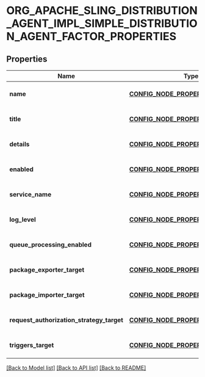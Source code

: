 # ORG_APACHE_SLING_DISTRIBUTION_AGENT_IMPL_SIMPLE_DISTRIBUTION_AGENT_FACTOR_PROPERTIES

## Properties
Name | Type | Description | Notes
------------ | ------------- | ------------- | -------------
**name** | [**CONFIG_NODE_PROPERTY_STRING**](configNodePropertyString.md) |  | [optional] [default to null]
**title** | [**CONFIG_NODE_PROPERTY_STRING**](configNodePropertyString.md) |  | [optional] [default to null]
**details** | [**CONFIG_NODE_PROPERTY_STRING**](configNodePropertyString.md) |  | [optional] [default to null]
**enabled** | [**CONFIG_NODE_PROPERTY_BOOLEAN**](configNodePropertyBoolean.md) |  | [optional] [default to null]
**service_name** | [**CONFIG_NODE_PROPERTY_STRING**](configNodePropertyString.md) |  | [optional] [default to null]
**log_level** | [**CONFIG_NODE_PROPERTY_DROP_DOWN**](configNodePropertyDropDown.md) |  | [optional] [default to null]
**queue_processing_enabled** | [**CONFIG_NODE_PROPERTY_BOOLEAN**](configNodePropertyBoolean.md) |  | [optional] [default to null]
**package_exporter_target** | [**CONFIG_NODE_PROPERTY_STRING**](configNodePropertyString.md) |  | [optional] [default to null]
**package_importer_target** | [**CONFIG_NODE_PROPERTY_STRING**](configNodePropertyString.md) |  | [optional] [default to null]
**request_authorization_strategy_target** | [**CONFIG_NODE_PROPERTY_STRING**](configNodePropertyString.md) |  | [optional] [default to null]
**triggers_target** | [**CONFIG_NODE_PROPERTY_STRING**](configNodePropertyString.md) |  | [optional] [default to null]

[[Back to Model list]](../README.md#documentation-for-models) [[Back to API list]](../README.md#documentation-for-api-endpoints) [[Back to README]](../README.md)


